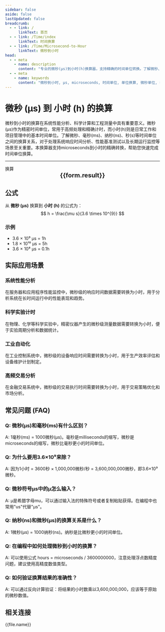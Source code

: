 ```yaml
---
sidebar: false
aside: false
lastUpdated: false
breadcrumb:
  - - link: /
      linkText: 首页
  - - link: /Time/index
      linkText: 时间换算
  - - link: /Time/Microsecond-to-Hour
      linkText: 微秒到小时
head:
  - - meta
    - name: description
      content: "专业的微秒(μs)到小时(h)换算器，支持精确的时间单位转换。了解微秒、毫秒、纳秒、秒等时间单位换算公式和实际应用。提供microseconds、milliseconds等英文单位换算指南。"
  - - meta
    - name: keywords
      content: "微秒到小时, μs, microseconds, 时间单位, 单位换算, 微秒单位, 毫秒, milliseconds, 纳秒, ns, 秒, seconds, ms是毫秒吗, us和ns, ps和ns换算, s和ms, microsecond, 微秒符号, 时间换算器, 微秒和秒的换算, 毫秒和秒, 飞秒, 皮秒"
---
```

# 微秒 (μs) 到 小时 (h) 的换算

微秒到小时的换算在系统性能分析、科学计算和工程测量中具有重要意义。微秒(μs)作为精密时间单位，常用于高频处理和精确计时，而小时(h)则是日常工作和项目管理中的基本时间单位。了解微秒、毫秒(ms)、纳秒(ns)、秒(s)等时间单位之间的换算关系，对于处理系统响应时间分析、性能基准测试以及长期运行监控等场景至关重要。本换算器支持microseconds到小时的精确转换，帮助您快速完成时间单位换算。

---
<script setup>
import { onMounted, reactive, inject, ref } from 'vue'
import { NButton,NForm ,NFormItem,NInput,NInputNumber,NSelect,NCard,useMessage,NGrid ,NGi  } from 'naive-ui'
import { defineClientComponent } from 'vitepress'
import { Time } from '../../files';

const convert = inject('convert')
const seoKey = [
  'us和ns', 'ms是毫秒吗', 'ps和ns换算', 's和ms', 'ms等于多少s',
  'ns和s换算', 'ms与s的换算', '一微秒等于多少秒', '微秒单位', 'microseconds是多少秒',
  's和ms换算', '皮秒和飞秒', '秒 毫秒', 'ns是什么单位', 'μs是什么单位',
  '秒单位', '微妙和秒的换算', '微妙单位', 'ms和s', '毫秒英文',
  'milliseconds是多少秒', '微秒 毫秒', '毫秒和秒', '微秒和秒的换算', 'us是多少秒',
  '微秒和秒', 'µs', 'microsec', '微秒符号', 'ms和s的换算',
  'sec是什么单位', '秒的英文', 'μs', 'microsecond', 'ms是什么单位',
  '纳秒', 'microseconds', 'ms to s', '时间单位', '飞秒',
  'millisecond', 'milliseconds', '毫秒', '一秒等于多少毫秒', 'seconds',
  '毫秒和秒的换算'
]
const form = reactive({
  number: null,
  result: '',
  title:'微秒到小时换算器',
})

const convertHandler = () => {
  if (form.number !== null && !isNaN(form.number)) {
    const convertedValue = parseFloat(form.number) / 3600000000
    form.result = `${form.number}μs = ${convertedValue.toFixed(12)}h`
  } else {
    form.result = '请输入有效的数值。'
  }
}
</script>

<n-form size="large" :model="form">
  <n-form-item label="微秒 (μs)">
    <n-input-number v-model:value="form.number" placeholder="输入微秒" style="width: 100%" />
  </n-form-item>
  <n-form-item>
    <n-button type="info" @click="convertHandler" block>换算</n-button>
  </n-form-item>
</n-form>

<n-card :title="form.title" embedded :bordered="false" hoverable segmented>
  <div style="text-align:center;font-size:20px;">
    <strong>{{form.result}}</strong>
  </div>
  <template #footer>
    <div style="display: flex; flex-wrap: wrap; gap: 8px; justify-content: center;">
      <span v-for="keyword in seoKey" :key="keyword" style="background: #f0f0f0; padding: 4px 8px; border-radius: 4px; font-size: 12px; color: #666;">
        {{keyword}}
      </span>
    </div>
  </template>
</n-card>

## 公式

从 **微秒 (μs)** 换算到 **小时 (h)** 的公式为：
$$ h = \frac{\mu s}{3.6 \times 10^{9}} $$

### 示例
- 3.6 × 10⁹ μs = 1h
- 1.8 × 10¹⁰ μs = 5h
- 3.6 × 10⁸ μs = 0.1h

## 实际应用场景

### 系统性能分析
在服务器和应用程序性能监控中，微秒级的响应时间数据需要转换为小时，用于分析系统在长时间运行中的性能表现和趋势。

### 科学实验计时
在物理、化学等科学实验中，精密仪器产生的微秒级测量数据需要转换为小时，便于实验周期分析和数据统计。

### 工业自动化
在工业控制系统中，微秒级的设备响应时间需要转换为小时，用于生产效率评估和设备维护计划制定。

### 高频交易分析
在金融交易系统中，微秒级的交易执行时间需要转换为小时，用于交易策略优化和市场分析。

## 常见问题 (FAQ)

### Q: 微秒(μs)和毫秒(ms)有什么区别？
A: 1毫秒(ms) = 1000微秒(μs)。毫秒是milliseconds的缩写，微秒是microseconds的缩写，微秒比毫秒更小的时间单位。

### Q: 为什么要用3.6×10⁹来除？
A: 因为1小时 = 3600秒 × 1,000,000微秒/秒 = 3,600,000,000微秒，即3.6×10⁹微秒。

### Q: 微秒符号μs中的μ怎么输入？
A: μ是希腊字母mu，可以通过输入法的特殊符号或者复制粘贴获得。在编程中也常用"us"代替"μs"。

### Q: 纳秒(ns)和微秒(μs)的换算关系是什么？
A: 1微秒(μs) = 1000纳秒(ns)。纳秒是比微秒更小的时间单位。

### Q: 在编程中如何处理微秒到小时的换算？
A: 可以使用公式 hours = microseconds / 3600000000，注意处理浮点数精度问题，建议使用高精度数值类型。

### Q: 如何验证换算结果的准确性？
A: 可以通过反向计算验证：将结果的小时数乘以3,600,000,000，应该等于原始的微秒数值。
## 相关连接
<n-grid x-gap="12" :cols="2">
  <n-gi v-for="(file, index) in Time" :key="index">
    <n-button
      text
      tag="a"
      :href="file.path"
      type="info"
    >
      {{file.name}}
    </n-button>
  </n-gi>
</n-grid>